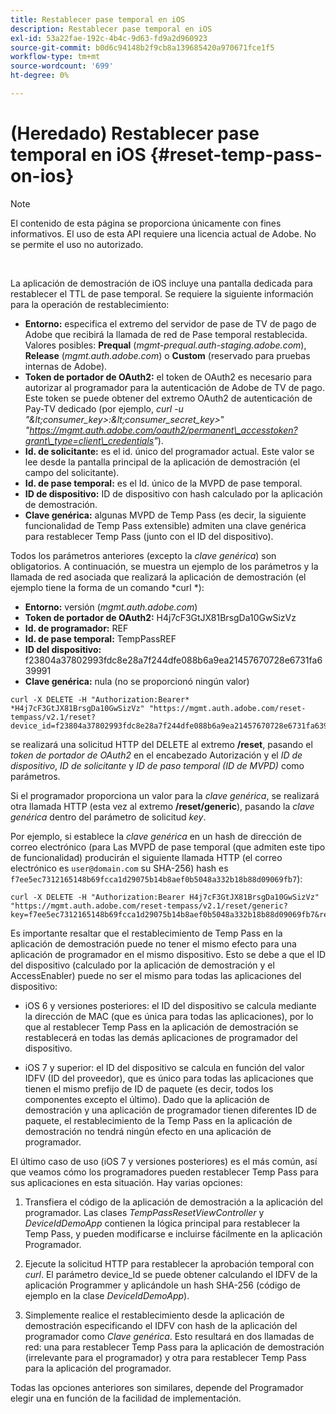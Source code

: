 ```yaml
---
title: Restablecer pase temporal en iOS
description: Restablecer pase temporal en iOS
exl-id: 53a22fae-192c-4b4c-9d63-fd9a2d960923
source-git-commit: b0d6c94148b2f9cb8a139685420a970671fce1f5
workflow-type: tm+mt
source-wordcount: '699'
ht-degree: 0%

---
```


# (Heredado) Restablecer pase temporal en iOS {#reset-temp-pass-on-ios}

>[!NOTE]
>
>El contenido de esta página se proporciona únicamente con fines informativos. El uso de esta API requiere una licencia actual de Adobe. No se permite el uso no autorizado.

</br>

La aplicación de demostración de iOS incluye una pantalla dedicada para restablecer el TTL de pase temporal. Se requiere la siguiente información para la operación de restablecimiento:

- **Entorno:** especifica el extremo del servidor de pase de TV de pago de Adobe que recibirá la llamada de red de Pase temporal restablecida. Valores posibles: **Prequal** (*mgmt-prequal.auth-staging.adobe.com*), **Release** (*mgmt.auth.adobe.com*) o **Custom** (reservado para pruebas internas de Adobe).
- **Token de portador de OAuth2:** el token de OAuth2 es necesario para autorizar al programador para la autenticación de Adobe de TV de pago. Este token se puede obtener del extremo OAuth2 de autenticación de Pay-TV dedicado (por ejemplo, *curl -u &quot;\&lt;consumer\_key\>:\&lt;consumer\_secret\_key\>*&quot; *&quot;https://mgmt.auth.adobe.com/oauth2/permanent\_accesstoken?grant\_type=client\_credentials&quot;*).
- **Id. de solicitante:** es el id. único del programador actual. Este valor se lee desde la pantalla principal de la aplicación de demostración (el campo del solicitante).
- **Id. de pase temporal:** es el Id. único de la MVPD de pase temporal.
- **ID de dispositivo:** ID de dispositivo con hash calculado por la aplicación de demostración.
- **Clave genérica:** algunas MVPD de Temp Pass (es decir, la siguiente funcionalidad de Temp Pass extensible) admiten una clave genérica para restablecer Temp Pass (junto con el ID del dispositivo).

Todos los parámetros anteriores (excepto la *clave genérica*) son obligatorios. A continuación, se muestra un ejemplo de los parámetros y la llamada de red asociada que realizará la aplicación de demostración (el ejemplo tiene la forma de un comando *curl *):

- **Entorno:** versión (*mgmt.auth.adobe.com*)
- **Token de portador de OAuth2:** H4j7cF3GtJX81BrsgDa10GwSizVz
- **Id. de programador:** REF
- **Id. de pase temporal:** TempPassREF
- **ID del dispositivo:** f23804a37802993fdc8e28a7f244dfe088b6a9ea21457670728e6731fa639991
- **Clave genérica:** nula (no se proporcionó ningún valor)

```curl
curl -X DELETE -H "Authorization:Bearer* *H4j7cF3GtJX81BrsgDa10GwSizVz" "https://mgmt.auth.adobe.com/reset-tempass/v2.1/reset?device_id=f23804a37802993fdc8e28a7f244dfe088b6a9ea21457670728e6731fa639991&requestor_id=REF&mvpd_id=TempPassREF"
```

se realizará una solicitud HTTP del DELETE al extremo **/reset**, pasando el *token de portador de OAuth2* en el encabezado Autorización y el *ID de dispositivo*, *ID de solicitante* y *ID de paso temporal (ID de MVPD)* como parámetros.

Si el programador proporciona un valor para la *clave genérica*, se realizará otra llamada HTTP (esta vez al extremo **/reset/generic**), pasando la *clave genérica* dentro del parámetro de solicitud *key*.

Por ejemplo, si establece la *clave genérica* en un hash de dirección de correo electrónico (para
Las MVPD de pase temporal (que admiten este tipo de funcionalidad) producirán el
siguiente llamada HTTP (el correo electrónico es `user@domain.com` su SHA-256)
hash es `f7ee5ec7312165148b69fcca1d29075b14b8aef0b5048a332b18b88d09069fb7`):

```curl
curl -X DELETE -H "Authorization:Bearer H4j7cF3GtJX81BrsgDa10GwSizVz"
"https://mgmt.auth.adobe.com/reset-tempass/v2.1/reset/generic?key=f7ee5ec7312165148b69fcca1d29075b14b8aef0b5048a332b18b88d09069fb7&requestor_id=REF&mvpd_id=TempPassREF"
```

Es importante resaltar que el restablecimiento de Temp Pass en la aplicación de demostración puede no tener el mismo efecto para una aplicación de programador en el mismo dispositivo. Esto se debe a que el ID del dispositivo (calculado por la aplicación de demostración y el AccessEnabler) puede no ser el mismo para todas las aplicaciones del dispositivo:

- iOS 6 y versiones posteriores: el ID del dispositivo se calcula mediante la dirección de MAC (que es única para todas las aplicaciones), por lo que al restablecer Temp Pass en la aplicación de demostración se restablecerá en todas las demás aplicaciones de programador del dispositivo.

- iOS 7 y superior: el ID del dispositivo se calcula en función del valor IDFV (ID del proveedor), que es único para todas las aplicaciones que tienen el mismo prefijo de ID de paquete (es decir, todos los componentes excepto el último). Dado que la aplicación de demostración y una aplicación de programador tienen diferentes ID de paquete, el restablecimiento de la Temp Pass en la aplicación de demostración no tendrá ningún efecto en una aplicación de programador.

El último caso de uso (iOS 7 y versiones posteriores) es el más común, así que veamos cómo los programadores pueden restablecer Temp Pass para sus aplicaciones en esta situación. Hay varias opciones:

1. Transfiera el código de la aplicación de demostración a la aplicación del programador. Las clases *TempPassResetViewController* y *DeviceIdDemoApp* contienen la lógica principal para restablecer la Temp Pass, y pueden modificarse e incluirse fácilmente en la aplicación Programador.

1. Ejecute la solicitud HTTP para restablecer la aprobación temporal con *curl*. El parámetro device\_Id se puede obtener calculando el IDFV de la aplicación Programmer y aplicándole un hash SHA-256 (código de ejemplo en la clase *DeviceIdDemoApp*).

1. Simplemente realice el restablecimiento desde la aplicación de demostración especificando el IDFV con hash de la aplicación del programador como *Clave genérica*. Esto resultará en dos llamadas de red: una para restablecer Temp Pass para la aplicación de demostración (irrelevante para el programador) y otra para restablecer Temp Pass para la aplicación del programador.

Todas las opciones anteriores son similares, depende del Programador elegir una en función de la facilidad de implementación.
